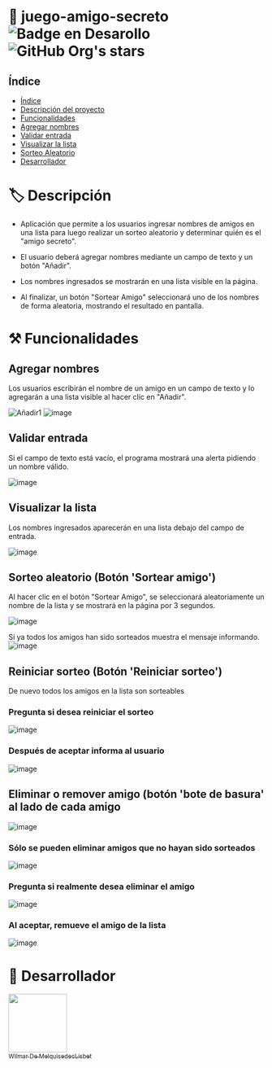 # 🎲 juego-amigo-secreto ![Badge en Desarollo](https://img.shields.io/badge/STATUS-HECHO-green)  ![GitHub Org's stars](https://img.shields.io/github/stars/arleydemelquisedeclisbet/juego-amigo-secreto?style=social)




## Índice
* [Índice](#índice)
* [Descripción del proyecto](#%EF%B8%8F-descripción)
* [Funcionalidades](#%EF%B8%8F-funcionalidades)
* [Agregar nombres](#agregar-nombres)
* [Validar entrada](#validar-entrada)
* [Visualizar la lista](#visualizar-la-lista)
* [Sorteo Aleatorio](#sorteo-aleatorio)
* [Desarrollador](#-desarrollador)

# 🏷️ Descripción
- Aplicación que permite a los usuarios ingresar nombres de amigos en una lista para luego realizar un sorteo aleatorio y determinar quién es el "amigo secreto".

- El usuario deberá agregar nombres mediante un campo de texto y un botón "Añadir". 

- Los nombres ingresados se mostrarán en una lista visible en la página.

- Al finalizar, un botón "Sortear Amigo" seleccionará uno de los nombres de forma aleatoria, mostrando el resultado en pantalla.

# ⚒️ Funcionalidades
## Agregar nombres
Los usuarios escribirán el nombre de un amigo en un campo de texto y lo agregarán a una lista visible al hacer clic en "Añadir".

![Añadir1](https://github.com/user-attachments/assets/93c7eaac-6587-49b6-bffe-1bccabbc8a2f)
![image](https://github.com/user-attachments/assets/3be3aa27-a801-4308-82fc-5fcaad7081b1)


## Validar entrada
Si el campo de texto está vacío, el programa mostrará una alerta pidiendo un nombre válido.

![image](https://github.com/user-attachments/assets/3b22c3f6-9497-4c87-b949-d1eda24ca49b)


## Visualizar la lista
Los nombres ingresados aparecerán en una lista debajo del campo de entrada.

![image](https://github.com/user-attachments/assets/198d8100-26f8-487f-bb35-fff0ee42e72e)


## Sorteo aleatorio (Botón 'Sortear amigo')
Al hacer clic en el botón "Sortear Amigo", se seleccionará aleatoriamente un nombre de la lista y se mostrará en la página por 3 segundos.

![image](https://github.com/user-attachments/assets/99cad163-2dbc-4c45-ae4e-9e3c1570dc84)

Si ya todos los amigos han sido sorteados muestra el mensaje informando.
![image](https://github.com/user-attachments/assets/7e7ba4f9-e462-48e4-965f-777a61766462)

## Reiniciar sorteo (Botón 'Reiniciar sorteo')

De nuevo todos los amigos en la lista son sorteables

### Pregunta si desea reiniciar el sorteo
![image](https://github.com/user-attachments/assets/d5c1542b-4316-4e8c-8994-4f759274d7bd)

### Después de aceptar informa al usuario
![image](https://github.com/user-attachments/assets/5da61cc9-4fdf-4ac0-a63a-fe42a486efd0)

## Eliminar o remover amigo (botón 'bote de basura' al lado de cada amigo
![image](https://github.com/user-attachments/assets/eb15cc75-0dd6-4522-ab4f-dcdfb9b13c87)

### Sólo se pueden eliminar amigos que no hayan sido sorteados
![image](https://github.com/user-attachments/assets/e6162b44-eb0b-456a-930e-697fd6ab7171)

### Pregunta si realmente desea eliminar el amigo
![image](https://github.com/user-attachments/assets/8df2128e-2492-4924-bdd4-76a0c573681b)

### Al aceptar, remueve el amigo de la lista
![image](https://github.com/user-attachments/assets/39d82e84-f6f5-4aeb-aeda-75788dd66508)



# 🤵 Desarrollador
[<img src="https://github.com/user-attachments/assets/b1c94700-33f7-42e0-9d3a-322ab3580dcc" width=115><br><sub>Wilmar De MelquisedecLisbet</sub>](https://github.com/arleydemelquisedeclisbet)
